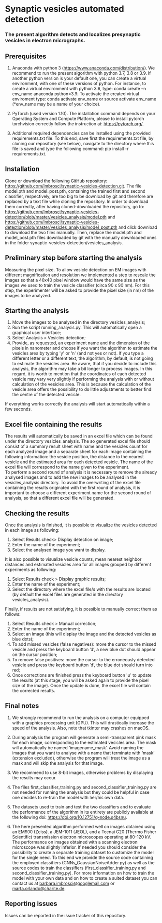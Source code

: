 # Synaptic vesicles automated detection

### The present algorithm detects and localizes presynaptic vesicles in electron micrographs.


## Prerequisites 

1)	Anaconda with python 3 (https://www.anaconda.com/distribution/). We recommend to run the present algorithm with python 3.7, 3.8 or 3.9. If another python version is your default one, you can create a virtual environment, with one of these versions of python. For instance, to create a virtual environment with python 3.9, type: conda create –n env_name anaconda python=3.9. To activate the created virtual enviroment type: conda activate env_name or source activate env_name 
(*env_name may be a name of your choice).

2)	PyTorch (used version 1.10). The installation command depends on your Operating System and Compute Platform, please to install pytorch torchvision correctly follow the instruction at: https://pytorch.org/. 

3) Additional required dependencies can be installed using the provided requirements.txt file. To this end, save first the requirements.txt file, by cloning our repository (see below), navigate to the directory where this file is saved and type the following command: pip install -r requirements.txt.


## Installation 

Clone or download the following GitHub repository:
https://github.com/Imbrosci/synaptic-vesicles-detection.git.
The file model.pth and model_post.pth, containing the trained first and second classifier, respectively, are too big to be download by git and therefore are replaced by a text file while cloning the repository. In order to download them correctly, after having cloned-downloaded the repository, go to: 
https://github.com/Imbrosci/synaptic-vesicles-detection/blob/master/vesicles_analysis/model.pth and https://github.com/Imbrosci/synaptic-vesicles-detection/blob/master/vesicles_analysis/model_post.pth and click download to download the two files manually. 
Then, replace the model.pth and model_post.pth files downloaded by git with the manually downloaded ones in the folder synaptic-vesicles-detection/vesicles_analysis.  


## Preliminary step before starting the analysis 

Measuring the pixel size. To allow vesicle detection on EM images with different magnification and resolution we implemented a step to rescale the images so that a 40x40 pixel window would have the same size as the images we used to train the vesicle classifier (circa 90 x 90 nm). For this step, the experimenter will be asked to provide the pixel size (in nm) of the images to be analyzed. 

## Starting the analysis

1.	Move the images to be analysed in the directory vesicles_analysis;
2.	Run the script running_analysis.py. This will automatically open a graphical user interface;
3.	Select Analysis > Vesicles detection;
4.	Provide, as requested, an experiment name and the dimension of the pixels in nanometer and choose if you want the algorithm to estimate the vesicles area by typing 'y' or 'n' (and not yes or not). If you type a different letter or a different text, the algorithm, by default, is not going to estimate the vesicles area. Be aware, that if you decide to include this analysis, the algorithm may take a bit longer to process images. In this regard, it is worth to mention that the coordinates of each detected vesicle may vary very slightly if performing the analysis with or without calculation of the vesicles area. This is because the calculation of the vesicle area offers the possibility to do little adjustments to better find the centre of the detected vesicle.  

If everything works correctly the analysis will start automatically within a few seconds.

## Excel file containing the results

The results will automatically be saved in an excel file which can be found under the directory vesicles_analysis. 
The so generated excel file should consist of a summary result sheet with name and the vesicles count for each analyzed image and a separate sheet for each image containing the following information: the vesicle position, the distance to the nearest vesicle and the estimated area for each detected vesicle. 
The name of the excel file will correspond to the name given to the experiment.  
To perform a second round of analysis it is necessary to remove the already analysed images and to add the new images to be analysed in the vesicles_analysis directory. To avoid the overwriting of the excel file containing the results originated with the first round of analysis, it is important to choose a different experiment name for the second round of analysis, so that a different excel file will be generated. 

## Checking the results 

Once the analysis is finished, it is possible to visualize the vesicles detected in each image as following:

1.	Select Results check> Display detection on image;
2.	Enter the name of the experiment;
3.	Select the analysed image you want to display.  

It is also possible to visualize vesicle counts, mean nearest neighbor distances and estimated vesicles area for all images grouped by different experiments as following:

1.	Select Results check > Display graphic results;
2.	Enter the name of the experiment;
3.	Select the directory where the excel file/s with the results are located (by default the excel files are generated in the directory vesicles_analysis). 

Finally, if results are not satisfying, it is possible to manually correct them as follows:

1. Select Results check > Manual correction;
2. Enter the name of the experiment;
3. Select an image (this will display the image and the detected vesicles as blue dots);
4. To add missed vesicles (false negatives): move the cursor to the missed vesicle and press the keyboard button ‘d’, a new blue dot should appear on the cursor position;
5. To remove false positives: move the cursor to the erroneously detected vesicle and press the keyboard button ‘d’, the blue dot should turn into red;
6. Once corrections are finished press the keyboard button 'u' to update the results (at this stage, you will be asked again to provide the pixel size of the image). Once the update is done, the excel file will contain the corrected results.

## Final notes

1.	We strongly recommend to run the analysis on a computer equipped with a graphics processing unit (GPU). This will drastically increase the speed of the analysis. Also, note that tkinter may crashes on macOS.

2.	During analysis the program will generate a semi-transparent pink mask for each image, corresponding to the estimated vesicles area. The mask will automatically be named ‘imagename_mask’. Avoid naming the images that you want to analyse with a name that terminate with ‘mask’ (extension excluded), otherwise the program will treat the image as a mask and will skip the analysis for that image.

3. We recommend to use 8-bit images, otherwise problems by displaying the results may occur.

4.	The files first_classifier_training.py and second_classifier_training.py are not needed for running the analysis but they could be helpful in case one decides to re-train the model with her/his own data. 

5. The datasets used to train and test the two classifiers and to evaluate the performance of the algorithm in its entirety are publicly available at the following doi: https://doi.org/10.12751/g-node.s4bsnu. 

6.	The here presented algorithm performed well on images obtained using an EM900 (Zeiss), a JEM-1011 (JEOL), and a Tecnai G20 (Thermo Fisher Scientific) transmission electron microscopes operating at 80-120 kV. The performance on images obtained with a scanning electron microscope was slightly inferior. If needed you should consider the possibility to create a separate training dataset to customize the model for the single need. To this end we provide the source code containing the employed classifiers (CNNs_GaussianNoiseAdder.py)  as well as the source codes to train the classifiers (first_classifier_training.py and second_classifier_training.py). For more information on how to train the model with your own data and on how to create a suited dataset you can contact us at barbara.imbrosci@googlemail.com or marta.orlando@charite.de. 

## Reporting issues

Issues can be reported in the issue tracker of this repository.
